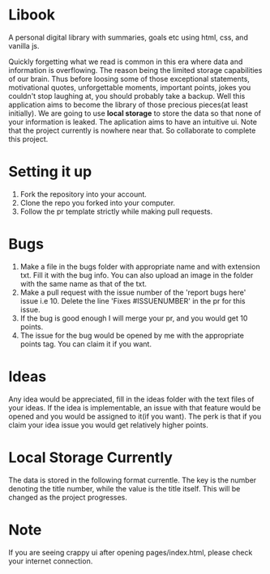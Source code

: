 # Libook

A personal digital library with summaries, goals etc using html, css, and vanilla js.

Quickly forgetting what we read is common in this era where data and information is overflowing. The reason being the limited storage capabilities of our brain. Thus before loosing some of those exceptional statements, motivational quotes, unforgettable moments, important points, jokes you couldn't stop laughing at, you should probably take a backup. Well this application aims to become the library of those precious pieces(at least initially). We are going to use __local storage__ to store the data so that none of your information is leaked. The aplication aims to have an intuitive ui. Note that the project currently is nowhere near that. So collaborate to complete this project.

# Setting it up

1. Fork the repository into your account.
2. Clone the repo you forked into your computer.
4. Follow the pr template strictly while making pull requests.

# Bugs

1. Make a file in the bugs folder with appropriate name and with extension txt. Fill it with the bug info. You can also upload an image in the folder with the same name as that of the txt. 
2. Make a pull request with the issue number of the 'report bugs here' issue i.e 10. Delete the line 'Fixes #ISSUENUMBER' in the pr for this issue.
3. If the bug is good enough I will merge your pr, and you would get 10 points.
4. The issue for the bug would be opened by me with the appropriate points tag. You can claim it if you want.

# Ideas

Any idea would be appreciated, fill in the ideas folder with the text files of your ideas. If the idea is implementable, an issue with that feature would be opened and you would be assigned to it(if you want). The perk is that if you claim your idea issue you would get relatively higher points.

# Local Storage Currently

The data is stored in the following format currentle. The key is the number denoting the title number, while the value is the title itself.
This will be changed as the project progresses.

# Note
If you are seeing crappy ui after opening pages/index.html, please check your internet connection. 
